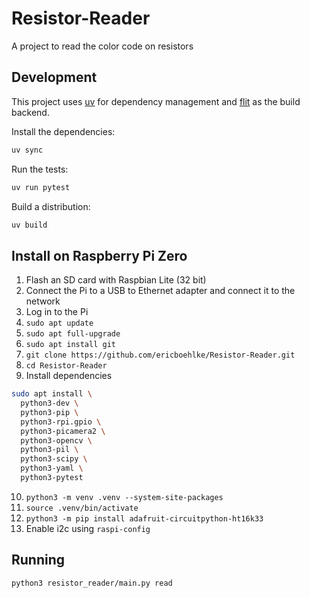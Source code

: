 # Resistor-Reader

A project to read the color code on resistors

## Development

This project uses [uv](https://github.com/astral-sh/uv) for dependency
management and [flit](https://flit.pypa.io) as the build backend.

Install the dependencies:

```bash
uv sync
```

Run the tests:

```bash
uv run pytest
```

Build a distribution:

```bash
uv build
```

## Install on Raspberry Pi Zero

1. Flash an SD card with Raspbian Lite (32 bit)
2. Connect the Pi to a USB to Ethernet adapter and connect it to the network
3. Log in to the Pi
4. `sudo apt update`
5. `sudo apt full-upgrade`
6. `sudo apt install git`
7. `git clone https://github.com/ericboehlke/Resistor-Reader.git`
8. `cd Resistor-Reader`
9. Install dependencies

```bash
sudo apt install \
  python3-dev \
  python3-pip \
  python3-rpi.gpio \
  python3-picamera2 \
  python3-opencv \
  python3-pil \
  python3-scipy \
  python3-yaml \
  python3-pytest
```

10. `python3 -m venv .venv --system-site-packages`
11. `source .venv/bin/activate`
12. `python3 -m pip install adafruit-circuitpython-ht16k33`
13. Enable i2c using `raspi-config`

## Running

```bash
python3 resistor_reader/main.py read
```
